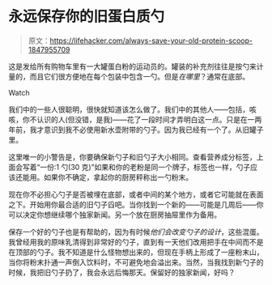 # 永远保存你的旧蛋白质勺

> 原文：<https://lifehacker.com/always-save-your-old-protein-scoop-1847955709>

这是发给所有购物车里有一大罐蛋白粉的运动员的。罐装的补充剂往往是按勺来计量的，而且它们很方便地在每个包装中包含一勺。但是*在哪里*？通常在底部。

Watch

我们中的一些人很聪明，很快就知道该怎么做了。我们中的其他人——包括，咳咳，你不认识的人(但没错，是我)——花了一段时间才弄明白这一点。只是在一两年前，我才意识到我不必使用新水壶附带的勺子。因为我已经有一个了。从旧罐子里。

这里唯一的小警告是，你要确保新勺子和旧勺子大小相同。查看营养成分标签，上面会写着“一份:1 勺(30 克)”如果和你的老粉是同一个牌子，标签也一样，勺子应该还能用。如果你不确定，拿起你的厨房秤称出一勺粉末。

现在你不必担心勺子是否被埋在底部，或者中间的某个地方，或者它可能就在表面之下。开始用你最合适的旧勺子舀吧。当你找到一个新的——可能是几周后——你可以决定你想继续哪个独家新闻。另一个放在厨房抽屉里作为备用。

保存一个好的勺子也是有帮助的，因为有时候*他们会改变勺子的设计*，这些混蛋。我曾经用我的原味乳清得到非常好的勺子，直到有一天他们改用把手在中间而不是在顶部的勺子。我不知道是什么怪物想出来的，但现在手柄上形成了一座粉末山，当你将粉末扑通一声倒入饮料时，不可避免地会溢出来。当然，当我找到新勺子的时候，我把旧勺子扔了，我会永远后悔那天。保留好的独家新闻，好吗？